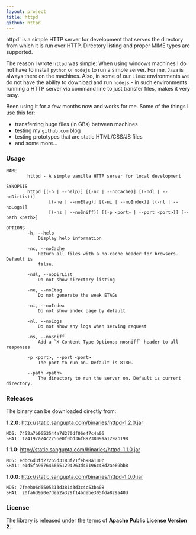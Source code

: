```yaml
---
layout: project
title: httpd
github: httpd
---
```


httpd` is a simple HTTP server for development that serves the directory from which 
it is run over HTTP. Directory listing and proper MIME types are supported.

The reason I wrote `httpd` was simple: When using windows machines I do not have to
install `python` or `nodejs` to run a simple server. For me, `Java` is always there
on the machines. Also, in some of our `Linux` environments we do not have the ability 
to download and run `nodejs` - in such environments running a HTTP server via command 
line to just transfer files, makes it very easy. 

Been using it for a few months now and works for me. Some of the things I use this for:

* transferring huge files (in GBs) between machines
* testing my `github.com` blog
* testing prototypes that are static HTML/CSS/JS files
* and some more...  

### Usage

```text
NAME
        httpd - A simple vanilla HTTP server for local development

SYNOPSIS
        httpd [(-h | --help)] [(-nc | --noCache)] [(-ndl | --noDirList)]
                [(-ne | --noEtag)] [(-ni | --noIndex)] [(-nl | --noLogs)]
                [(-ns | --noSniff)] [(-p <port> | --port <port>)] [--path <path>]

OPTIONS
        -h, --help
            Display help information

        -nc, --noCache
            Return all files with a no-cache header for browsers. Default is
            false.

        -ndl, --noDirList
            Do not show directory listing

        -ne, --noEtag
            Do not generate the weak ETAGs

        -ni, --noIndex
            Do not show index page by default

        -nl, --noLogs
            Do not show any logs when serving request

        -ns, --noSniff
            Add a `X-Content-Type-Options: nosniff` header to all responses

        -p <port>, --port <port>
            The port to run on. Default is 8180.

        --path <path>
            The directory to run the server on. Default is current directory.
```

### Releases

The binary can be downloaded directly from:

**1.2.0**: http://static.sangupta.com/binaries/httpd-1.2.0.jar

```
MD5: 7452a7b0653544a7d270df06e47c4a06
SHA1: 124197a24c2256e0f0bd36f8923809aa1292b198
```

**1.1.0**: http://static.sangupta.com/binaries/httpd-1.1.0.jar

```
MD5: edbc6d3fd27265d3183f71feb98a100c
SHA1: e1d5fa9676466651294263d40196c48d2ae69bb8
```

**1.0.0**: http://static.sangupta.com/binaries/httpd-1.0.0.jar

```
MD5: 7feeb06d6505313d381d3d3c4c53ba08
SHA1: 20fa6d9a0e7dea2a329f14bdebe305fda829a40d
```

### License

The library is released under the terms of **Apache Public License Version 2**.
